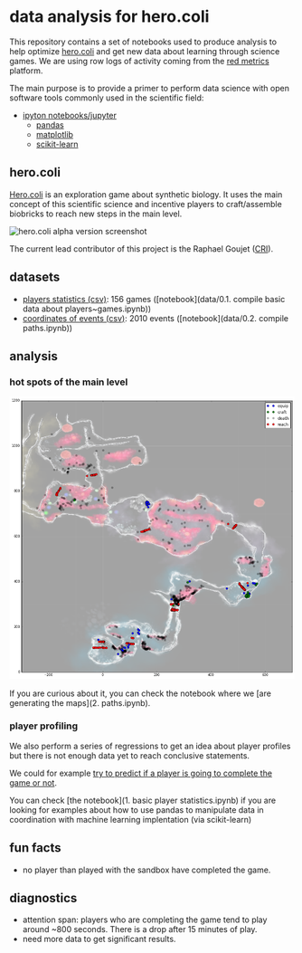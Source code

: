# data analysis for hero.coli

This repository contains a set of notebooks used to produce analysis to help optimize [hero.coli](http://herocoli.com/) and get new data about learning through science games. We are using row logs of activity coming from the [red metrics](https://redmetrics.io/) platform.

The main purpose is to provide a primer to perform data science with open software tools commonly used in the scientific field:

- [ipyton notebooks/jupyter](http://jupyter.org/)
  - [pandas](http://pandas.pydata.org/)
  - [matplotlib](http://matplotlib.org/)
  - [scikit-learn](http://scikit-learn.org/)

## hero.coli

[Hero.coli](http://herocoli.com/) is an exploration game about synthetic biology. It uses the main concept of this scientific science and incentive players to craft/assemble biobricks to reach new steps in the main level.

![hero.coli alpha version screenshot](http://herocoli.com/img/erocoli-screen01.jpg)

The current lead contributor of this project is the Raphael Goujet ([CRI](http://cri-paris.org)).

## datasets

- [players statistics (csv)](https://github.com/CyberCRI/dataanalysis-herocoli-redmetrics/blob/master/data/players_stats.csv): 156 games ([notebook](data/0.1. compile basic data about players~games.ipynb))
- [coordinates of events (csv)](https://github.com/CyberCRI/dataanalysis-herocoli-redmetrics/blob/master/data/players_coordinates.csv): 2010 events ([notebook](data/0.2. compile paths.ipynb))

## analysis

### hot spots of the main level

![hotspot map](https://github.com/CyberCRI/dataanalysis-herocoli-redmetrics/raw/master/images/map.hotspots.png)

If you are curious about it, you can check the notebook where we [are generating the maps](2. paths.ipynb).

### player profiling

We also perform a series of regressions to get an idea about player profiles but there is not enough data yet to reach conclusive statements.

We could for example [try to predict if a player is going to complete the game or not](1.1.%20predicting%20if%20a%20player%20is%20going%20to%20complete%20the%20game%20or%20not.ipynb).

You can check [the notebook](1. basic player statistics.ipynb) if you are looking for examples about how to use pandas to manipulate data in coordination with machine learning implentation (via scikit-learn)

## fun facts

- no player than played with the sandbox have completed the game.

## diagnostics

- attention span: players who are completing the game tend to play around ~800 seconds. There is a drop after 15 minutes of play.
- need more data to get significant results.
